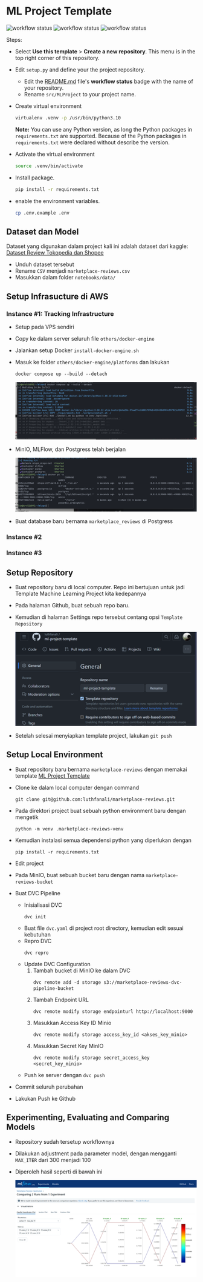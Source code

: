 # **ML Project Template**

![workflow status](https://github.com/luthfanali/ml-project-template/actions/workflows/ci.yaml/badge.svg)
![workflow status](https://github.com/luthfanali/ml-project-template/actions/workflows/cd-staging.yaml/badge.svg)
![workflow status](https://github.com/luthfanali/ml-project-template/actions/workflows/cd-cd-push-registry.yaml/badge.svg)

Steps:
+ Select **Use this template** > **Create a new repository**. This menu is in the top right corner of this repository.
+ Edit `setup.py` and define your the project repository.
    + Edit the [README.md](README.md) file's **workflow status** badge with the name of your repository.
    + Rename `src/MLProject` to your project name.
+ Create virtual environment

    ```bash
    virtualenv .venv -p /usr/bin/python3.10
    ```
  **Note:** You can use any Python version, as long the Python packages in `requirements.txt` are supported. Because of the Python packages in `requirements.txt` were declared without describe the version.
+ Activate the virtual environment

    ```bash
    source .venv/bin/activate
    ```

+ Install package.

    ```bash
    pip install -r requirements.txt
    ```

+ enable the environment variables.

    ```bash
    cp .env.example .env
    ```

## Dataset dan Model

Dataset yang digunakan dalam project kali ini adalah dataset dari kaggle: [Dataset Review Tokopedia dan Shopee](https://www.kaggle.com/datasets/silviamargareta/dataset-review)

- Unduh dataset tersebut
- Rename `CSV` menjadi `marketplace-reviews.csv`
- Masukkan dalam folder `notebooks/data/`

## Setup Infrasucture di AWS

### Instance #1: Tracking Infrastructure
- Setup pada VPS sendiri
- Copy ke dalam server seluruh file `others/docker-engine`
- Jalankan setup Docker `install-docker-engine.sh`
- Masuk ke folder `others/docker-engine/platforms` dan lakukan

    ```
    docker compose up --build --detach
    ```
    ![Proses Instalasi](./others/img/instalasi_platform.png)
- MinIO, MLFlow, dan Postgress telah berjalan 

    ![Platform sudah berjalan](./others/img/image_sudah_berjalan.png)
- Buat database baru bernama `marketplace_reviews` di Postgress

### Instance #2

### Instance #3


## Setup Repository
- Buat repository baru di local computer. Repo ini bertujuan untuk jadi Template Machine Learning Project kita kedepannya
- Pada halaman Github, buat sebuah repo baru. 
- Kemudian di halaman Settings repo tersebut centang opsi `Template Repository` 

    ![Centang Template Repository](./others/img/template_repo.png)
- Setelah selesai menyiapkan template project, lakukan `git push` 

## Setup Local Environment
- Buat repository baru bernama `marketplace-reviews` dengan memakai template [ML Project Template](https://github.com/luthfanali/ml-project-template)
- Clone ke dalam local computer dengan command 
    ```
    git clone git@github.com:luthfanali/marketplace-reviews.git
    ```
- Pada direktori project buat sebuah python environment baru dengan mengetik 
    ```
    python -m venv .marketplace-reviews-venv
    ```
- Kemudian instalasi semua dependensi python yang diperlukan dengan 
    ```
    pip install -r requirements.txt
    ```
- Edit project

- Pada MinIO, buat sebuah bucket baru dengan nama `marketplace-reviews-bucket`

- Buat DVC Pipeline
  - Inisialisasi DVC
    ```
    dvc init
    ```
  - Buat file `dvc.yaml` di project root directory, kemudian edit sesuai kebutuhan
  - Repro DVC
    ```
    dvc repro
    ```
  - Update DVC Configuration
    1.  Tambah bucket di MinIO ke dalam DVC
        ```
        dvc remote add -d storage s3://marketplace-reviews-dvc-pipeline-bucket
        ```
    2. Tambah Endpoint URL
        ```
        dvc remote modify storage endpointurl http://localhost:9000
        ```
    3. Masukkan Access Key ID Minio
        ```
        dvc remote modify storage access_key_id <akses_key_minio>
        ```
    4. Masukkan Secret Key MinIO
        ```
        dvc remote modify storage secret_access_key <secret_key_minio>
        ```
  - Push ke server dengan `dvc push`
  
- Commit seluruh perubahan
- Lakukan Push ke Github

## Experimenting, Evaluating and Comparing Models
- Repository sudah tersetup workflownya
- Dilakukan adjustment pada parameter model, dengan mengganti `MAX_ITER` dari 300 menjadi 100
- Diperoleh hasil seperti di bawah ini 

    ![Hasil model](./others/img/perbandingan_model.png)

